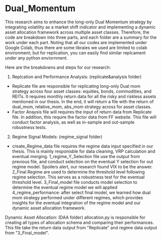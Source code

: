 # Dual_Momentum

This research aims to enhance the long-only Dual Momentum strategy by integrating volatility as a market shift indicator and implementing a dynamic asset allocation framework across multiple asset classes. Therefore, the code are breakdown into three parts, and each folder are a summary for the work under each part. Noting that all our codes are implemented under Google Colab, thus there are some libraies we used are limited to colab environment; but for replication, you can easily find similar replcament under any python enviornment.

Here are the breakdowns and steps for our research:

1. Replcation and Performance Analysis: (replicate&analysis folder)
* Replicate file are responsible for replicating long-only Dual mom strategy across four asset classes: equities, bonds, commodities, and REITs. It requires monthly return data for all the risky and riskless assets mentioned in our thesis. In the end, it will return a file with the return of dual_mom, relative_mom, abs_mom strategy across for asset classes.
* Factor Anaysis file will requires the input of return data from Replicate file. In addition, this require the factor data from FF website. This file will conduct factor analysis, as well as in-sample and out-sample robustness tests.

2. Regime Signal Models: (regime_signal folder)
* create_Regime_data file requires the regime data input specified in our thesis. This is mainly responisble for data cleaning, VRP calculation and eventual merging.
1_regime_Y_Selection file use the output from previous file, and conduct selection on the eventual Y selection for out regime model. Spoilers alert, our research found VIX to be the answer.
2_Final Regime are used to determine the threshold level following regime selection. This serves as a robustness test for the eventual threshold level.
3_Final_model file conducts model selection to determine the eventual regime model we will applied
4_regime_performance: after select final model, we learned how dual mom strategy performed under different regimes, which provides insights for the eventual integration of the regime model and our dynamic asset allocation framework.

Dynamic Asset Allocation: (DAA folder)
allocation.py is responsible for creating all types of allocation schema and comparing their performances. This file take the return data output from "Replicate" and regime data output from "3_Final_model".
